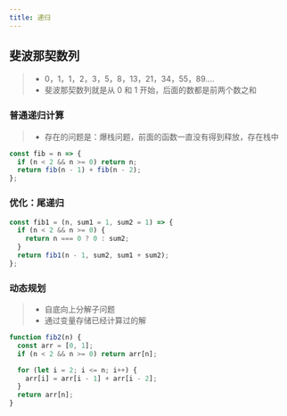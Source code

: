 ```yaml
---
title: 递归
---
```


## 斐波那契数列
> - 0，1，1，2，3，5，8，13，21，34，55，89....
> - 斐波那契数列就是从 0 和 1 开始，后面的数都是前两个数之和

### 普通递归计算
> - 存在的问题是：爆栈问题，前面的函数一直没有得到释放，存在栈中
```js
const fib = n => {
  if (n < 2 && n >= 0) return n;
  return fib(n - 1) + fib(n - 2);
};
```

### 优化：尾递归
```js
const fib1 = (n, sum1 = 1, sum2 = 1) => {
  if (n < 2 && n >= 0) {
    return n === 0 ? 0 : sum2;
  }
  return fib1(n - 1, sum2, sum1 + sum2);
};
```

### 动态规划
> - 自底向上分解子问题
> - 通过变量存储已经计算过的解

```js
function fib2(n) {
  const arr = [0, 1];
  if (n < 2 && n >= 0) return arr[n];

  for (let i = 2; i <= n; i++) {
    arr[i] = arr[i - 1] + arr[i - 2];
  }
  return arr[n];
}
```
